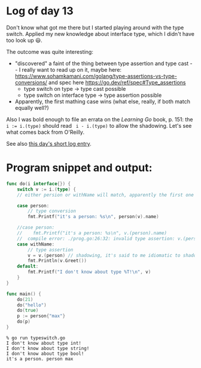 # Log of day 13

Don't know what got me there but I started playing around with the type switch. Applied my new knowledge about interface type, which I didn't have too look up 😃.

The outcome was quite interesting:

- "discovered" a faint of the thing between type assertion and type cast -- I really want to read up on it, maybe here: https://www.sohamkamani.com/golang/type-assertions-vs-type-conversions/ and spec here https://go.dev/ref/spec#Type_assertions
  - type switch on type -> type cast possible
  - type switch on interface type -> type assertion possible
- Apparently, the first mathing case wins (what else, really, if both match equally well?)

Also I was bold enough to file an errata on the *Learning Go* book, p. 151: the `i := i.(type)` should read ` i - i.(type)` to allow the shadowing. Let's see what comes back from O'Reilly.

See also [this day's short log entry](../log.md#day-13).

# Program snippet and output:

```Go
func do(i interface{}) {
	switch v := i.(type) {
	// either persion or withName will match, apparently the first one wins

	case person:
		// type conversion
		fmt.Printf("it's a person: %s\n", person(v).name)

	//case person:
	//    fmt.Printf("it's a person: %s\n", v.(person).name)
	// 	compile error: ./prog.go:26:32: invalid type assertion: v.(person) (non-interface type person on left)
	case withName:
		// type assertion
		v = v.(person) // shadowing, it's said to me idiomatic to shadow the switched variabled
		fmt.Println(v.Greet())
	default:
		fmt.Printf("I don't know about type %T!\n", v)
	}
}

func main() {
	do(21)
	do("hello")
	do(true)
	p := person{"max"}
	do(p)
}
```

```text
% go run typeswitch.go
I don't know about type int!
I don't know about type string!
I don't know about type bool!
it's a person. person max
```

